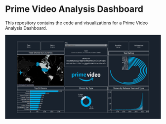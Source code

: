 # Prime Video Analysis Dashboard

This repository contains the code and visualizations for a Prime Video Analysis Dashboard.

  ![Image](https://github.com/harsharma30/Tableau-Projects/blob/5e8c7aa4a239a92cdd342822adf51c6ac672f642/PROJECT%203%20Amazon%20Prime%20Video%20Data%20Analysis/Screenshot%202024-11-07%20020837.png)
